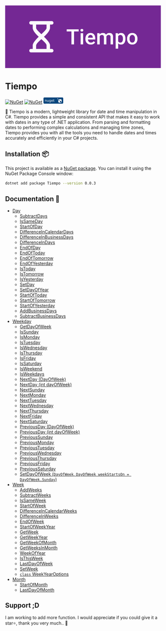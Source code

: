 ﻿![Tiempo Cover](assets/tiempo-cover.jpg)
# Tiempo
[![NuGet](https://img.shields.io/nuget/dt/Tiempo.svg)](https://www.nuget.org/stats/packages/Tiempo?groupby=Version) 
[![NuGet](https://img.shields.io/nuget/vpre/Tiempo.svg)](https://www.nuget.org/packages/Tiempo/)
<a href="https://www.nuget.org/packages/Tiempo">
    <img src="https://raw.githubusercontent.com/alexfalconflores/alexfalconflores/main/img/nuget-banner.svg" height=20 alt="Go to Nuget"/>
</a>

📅 Tiempo is a modern, lightweight library for date and time manipulation in C#. Tiempo provides a simple and consistent API that makes it easy to work with dates in any type of .NET application. From parsing and formatting dates to performing complex calculations and managing time zones, Tiempo provides you with all the tools you need to handle dates and times accurately and efficiently in your C# projects.

## Installation 📦
This project is available as a [NuGet package](https://www.nuget.org/packages/Tiempo). You can install it using the NuGet Package Console window:
```bash
dotnet add package Tiempo --version 0.0.3
```

## Documentation 📖

- [Day](docs/day.md)
    - [SubtractDays](docs/day.md#subtractdays)
    - [IsSameDay](docs/day.md#issameday)
    - [StartOfDay](docs/day.md#startofday)
    - [DifferenceInCalendarDays](docs/day.md#differenceincalendardays)
    - [DifferenceInBusinessDays](docs/day.md#differenceinbusinessdays)
    - [DifferenceInDays](docs/day.md#differenceindays)
    - [EndOfDay](docs/day.md#endofday)
    - [EndOfToday](docs/day.md#endoftoday)
    - [EndOfTomorrow](docs/day.md#endoftomorrow)
    - [EndOfYesterday](docs/day.md#endofyesterday)
    - [IsToday](docs/day.md#istoday)
    - [IsTomorrow](docs/day.md#istomorrow)
    - [IsYesterday](docs/day.md#isyesterday)
    - [SetDay](docs/day.md#setday)
    - [SetDayOfYear](docs/day.md#setdayofyear)
    - [StartOfToday](docs/day.md#startoftoday)
    - [StartOfTomorrow](docs/day.md#startoftomorrow)
    - [StartOfYesterday](docs/day.md#startofyesterday)
    - [AddBusinessDays](docs/day.md#addbusinessdays)
    - [SubtractBusinessDays](docs/day.md#subtractbusinessdays)
- [Weekday](docs/weekday.md)
    - [GetDayOfWeek](docs/weekday.md#getdayofweek)
    - [IsSunday](docs/weekday.md#issunday)
    - [IsMonday](docs/weekday.md#ismonday)
    - [IsTuesday](docs/weekday.md#istuesday)
    - [IsWednesday](docs/weekday.md#iswednesday)
    - [IsThursday](docs/weekday.md#isthursday)
    - [IsFriday](docs/weekday.md#isfriday)
    - [IsSaturday](docs/weekday.md#issaturday)
    - [IsWeekend](docs/weekday.md#isweekend)
    - [IsWeekdays](docs/weekday.md#isweekdays)
    - [NextDay (DayOfWeek)](docs/weekday.md#nextday-dayofweek)
    - [NextDay (int dayOfWeek)](docs/weekday.md#nextday-int-dayofweek)
    - [NextSunday](docs/weekday.md#nextsunday)
    - [NextMonday](docs/weekday.md#nextmonday)
    - [NextTuesday](docs/weekday.md#nexttuesday)
    - [NextWednesday](docs/weekday.md#nextwednesday)
    - [NextThursday](docs/weekday.md#nextthursday)
    - [NextFriday](docs/weekday.md#nextfriday)
    - [NextSaturday](docs/weekday.md#nextsaturday)
    - [PreviousDay (DayOfWeek)](docs/weekday.md#previousday-dayofweek)
    - [PreviousDay (int dayOfWeek)](docs/weekday.md#previousday-int-dayofweek)
    - [PreviousSunday](docs/weekday.md#previoussunday)
    - [PreviousMonday](docs/weekday.md#previousmonday)
    - [PreviousTuesday](docs/weekday.md#previoustuesday)
    - [PreviousWednesday](docs/weekday.md#previouswednesday)
    - [PreviousThursday](docs/weekday.md#previousthursday)
    - [PreviousFriday](docs/weekday.md#previousfriday)
    - [PreviousSaturday](docs/weekday.md#previoussaturday)
    - [SetDayOfWeek (`DayOfWeek`, `DayOfWeek weekStartsOn = DayOfWeek.Sunday`)](docs/weekday.md#setdayofweek-dayofweek-dayofweek-weekstartson--dayofweeksunday)
- [Week](docs/week.md)
    - [AddWeeks](docs/week.md#addweeks)
    - [SubtractWeeks](docs/week.md#subtractweeks)
    - [IsSameWeek](docs/week.md#issameweek-datetime-dayofweek-weekstartson--dayofweeksunday)
    - [StartOfWeek](docs/week.md#startofweek-dayofweek-weekstartson--dayofweeksunday)
    - [DifferenceInCalendarWeeks](docs/week.md#differenceincalendarweeks-datetime-dayofweek-weekstartson--dayofweeksunday)
    - [DifferenceInWeeks](docs/week.md#differenceinweeksdatetime)
    - [EndOfWeek](docs/week.md#endofweekdayofweek-weekstartson--dayofweeksunday)
    - [StartOfWeekYear](docs/week.md#startofweekyear-weekyearoptions-options--null)
    - [GetWeek](docs/week.md#getweek-weekyearoptions-options--null)
    - [GetWeekYear](docs/week.md#getweekyear-weekyearoptions-options--null)
    - [GetWeekOfMonth](docs/week.md#getweekofmonth-dayofweek-weekstartson--dayofweeksunday)
    - [GetWeeksInMonth](docs/week.md#getweeksinmonth-dayofweek-weekstartson--dayofweeksunday)
    - [WeekOfYear](docs/week.md#weekofyear-dayofweek-weekstartson--dayofweeksunday)
    - [IsThisWeek](docs/week.md#isthisweek-dayofweek-weekstartson--dayofweeksunday)
    - [LastDayOfWeek](docs/week.md#lastdayofweek-dayofweek-weekstartson--dayofweeksunday)
    - [SetWeek](docs/week.md#setweek-int-week-weekyearoptions-options--null)
    - [`class` WeekYearOptions](docs/week.md#class-weekyearoptions)
- [Month](docs/month.md)
    - [StartOfMonth](docs/month.md#startofmonth)
    - [LastDayOfMonth](docs/month.md#lastdayofmonth)

## Support ;D
I am working to add more function. 
I would appreciate if you could give it a star⭐, thank you very much.. 🙏
